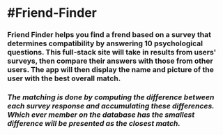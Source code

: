 <h1>#Friend-Finder</h1>

<h3>Friend Finder helps you find a frend based on a survey that determines compatibility by answering 10 psychological questions. This full-stack site will take in results from users' surveys, then compare their answers with those from other users. The app will then display the name and picture of the user with the best overall match.</h3>

<h3><i>The matching is done by computing the difference between each survey response and accumulating these differences. Which ever member on the database has the smallest difference will be presented as the closest match.</i></h3>
